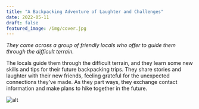 ```yaml
---
title: "A Backpacking Adventure of Laughter and Challenges"
date: 2022-05-11
draft: false
featured_image: /img/cover.jpg
---
```


*They come across a group of friendly locals who offer to guide them through the difficult terrain.*

The locals guide them through the difficult terrain, and they learn some new skills and tips for their future backpacking trips. They share stories and laughter with their new friends, feeling grateful for the unexpected connections they've made. As they part ways, they exchange contact information and make plans to hike together in the future.

![alt](/ai-travel-stories/img/1b1.png)